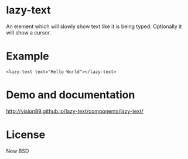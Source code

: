 # lazy-text

An element which will slowly show text like it is being typed.  Optionally it will show a cursor.

# Example

    <lazy-text text="Hello World"></lazy-text>

# Demo and documentation

  http://vision89.github.io/lazy-text/components/lazy-text/

# License

  New BSD
